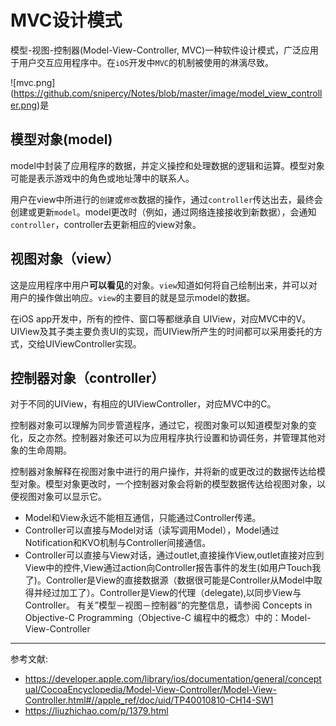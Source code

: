 # MVC设计模式

模型-视图-控制器(Model-View-Controller, MVC)一种软件设计模式，广泛应用于用户交互应用程序中。在`iOS`开发中`MVC`的机制被使用的淋漓尽致。

![mvc.png] (https://github.com/snipercy/Notes/blob/master/image/model_view_controller.png)是

## 模型对象(model)

model中封装了应用程序的数据，并定义操控和处理数据的逻辑和运算。模型对象可能是表示游戏中的角色或地址薄中的联系人。

用户在view中所进行的`创建`或`修改`数据的操作，通过`controller`传达出去，最终会创建或更新`model`。model更改时（例如，通过网络连接接收到新数据），会通知`controller`，controller去更新相应的view对象。

## 视图对象（view）

这是应用程序中用户**可以看见**的对象。`view`知道如何将自己绘制出来，并可以对用户的操作做出响应。`view`的主要目的就是显示model的数据。

在iOS app开发中，所有的控件、窗口等都继承自 UIView，对应MVC中的V。UIView及其子类主要负责UI的实现，而UIView所产生的时间都可以采用委托的方式，交给UIViewController实现。

## 控制器对象（controller）

对于不同的UIView，有相应的UIViewController，对应MVC中的C。

控制器对象可以理解为同步管道程序，通过它，视图对象可以知道模型对象的变化，反之亦然。控制器对象还可以为应用程序执行设置和协调任务，并管理其他对象的生命周期。

控制器对象解释在视图对象中进行的用户操作，并将新的或更改过的数据传达给模型对象。模型对象更改时，一个控制器对象会将新的模型数据传达给视图对象，以便视图对象可以显示它。

- Model和View永远不能相互通信，只能通过Controller传递。
- Controller可以直接与Model对话（读写调用Model），Model通过Notification和KVO机制与Controller间接通信。
- Controller可以直接与View对话，通过outlet,直接操作View,outlet直接对应到View中的控件,View通过action向Controller报告事件的发生(如用户Touch我了)。Controller是View的直接数据源（数据很可能是Controller从Model中取得并经过加工了）。Controller是View的代理（delegate),以同步View与Controller。
有关”模型－视图－控制器”的完整信息，请参阅 Concepts in Objective-C Programming（Objective-C 编程中的概念）中的：Model-View-Controller

----

>
参考文献:
- https://developer.apple.com/library/ios/documentation/general/conceptual/CocoaEncyclopedia/Model-View-Controller/Model-View-Controller.html#//apple_ref/doc/uid/TP40010810-CH14-SW1
- https://liuzhichao.com/p/1379.html
